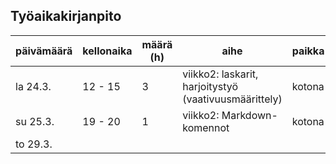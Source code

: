 ## Työaikakirjanpito

päivämäärä | kellonaika | määrä (h) | aihe | paikka
---------- | ---------- | --------- | ---- | -----
la 24.3. | 12 - 15 | 3 | viikko2: laskarit, harjoitystyö (vaativuusmäärittely) | kotona
su 25.3. | 19 - 20 | 1 | viikko2: Markdown-komennot | kotona
to 29.3. |
